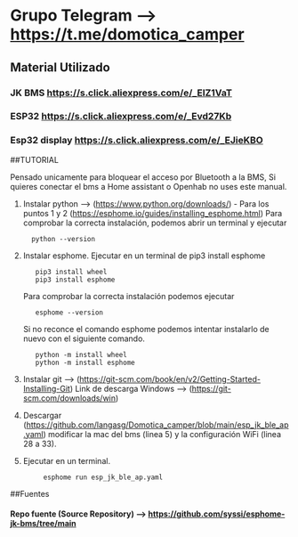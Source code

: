 # Grupo Telegram --> https://t.me/domotica_camper

## Material Utilizado

### JK BMS https://s.click.aliexpress.com/e/_EIZ1VaT

### ESP32 https://s.click.aliexpress.com/e/_Evd27Kb

### Esp32 display https://s.click.aliexpress.com/e/_EJieKBO






##TUTORIAL

Pensado unicamente para bloquear el acceso por Bluetooth a la BMS, Si quieres conectar el bms a Home assistant o Openhab no uses este manual.

1. Instalar python --> (https://www.python.org/downloads/) - Para los puntos 1 y 2 (https://esphome.io/guides/installing_esphome.html)
    Para comprobar la correcta instalación, podemos abrir un terminal y ejecutar

         python --version
   
3. Instalar esphome. Ejecutar en un terminal de pip3 install esphome

          
          pip3 install wheel
          pip3 install esphome
   Para comprobar la correcta instalación podemos ejecutar

          esphome --version

   Si no reconce el comando esphome podemos intentar instalarlo de nuevo con el siguiente comando.

          python -m install wheel
          python -m install esphome

 
5. Instalar git  --> (https://git-scm.com/book/en/v2/Getting-Started-Installing-Git)
     Link de descarga Windows --> (https://git-scm.com/downloads/win)  
      

6.  Descargar (https://github.com/langasg/Domotica_camper/blob/main/esp_jk_ble_ap.yaml) modificar la mac del bms (linea 5) y la configuración WiFi (linea 28 a 33).
   
9. Ejecutar en un terminal.
 
            esphome run esp_jk_ble_ap.yaml



##Fuentes

#### Repo fuente (Source Repository) --> https://github.com/syssi/esphome-jk-bms/tree/main
